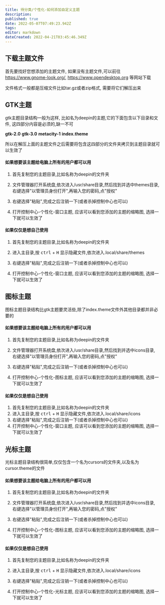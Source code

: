 ```yaml
---
title: 待分类/个性化-如何添加自定义主题
description: 
published: true
date: 2022-05-07T07:49:23.942Z
tags: 
editor: markdown
dateCreated: 2022-04-21T03:45:46.349Z
---
```


## 下载主题文件

首先要找好您想添加的主题文件, 如果没有主题文件,可以前往 <https://www.gnome-look.org/>, <https://www.opendesktop.org> 等网站下载

文件格式一般都是压缩文件比如tar.gz或者zip格式, 需要将它们解压出来

## GTK主题

gtk主题目录结构一般为这样, 比如名为deepin的主题,它的下面包含以下目录和文件, 这四部分内容是必须的,缺一不可

**gtk-2.0**
**gtk-3.0**
**metacity-1**
**index.theme**

所以在解压上面的主题文件之后需要将包含这四部分的文件夹拷贝到主题目录就可以生效了

#### 如果想要该主题给电脑上所有的用户都可以用

1. 首先复制您的主题目录,比如名称为deepin的文件夹

2. 文件管理器打开系统盘,依次进入/usr/share目录,然后找到并选中themes目录, 右键选择"以管理员身份打开",再输入您的密码,点"授权"

3. 右键选择"粘贴",完成之后注销一下(或者杀掉控制中心也可以)

4. 打开控制中心-个性化-窗口主题, 应该可以看到您添加的主题的缩略图, 选择一下就可以生效了

#### 如果仅仅是想自己使用

1. 首先复制您的主题目录,比如名称为deepin的文件夹

2. 进入主目录,按 <kbd>ctrl</kbd> + <kbd>H</kbd> 显示隐藏文件,依次进入.local/share/themes

3. 右键选择"粘贴",完成之后注销一下(或者杀掉控制中心也可以)

4. 打开控制中心-个性化-窗口主题, 应该可以看到您添加的主题的缩略图, 选择一下就可以生效了

## 图标主题

图标主题目录结构比gtk主题要灵活些,除了index.theme文件外其他目录都并非必要的

#### 如果想要该主题给电脑上所有的用户都可以用

1. 首先复制您的主题目录,比如名称为deepin的文件夹

2. 文件管理器打开系统盘,依次进入/usr/share目录,然后找到并选中icons目录, 右键选择"以管理员身份打开",再输入您的密码,点"授权"

3. 右键选择"粘贴",完成之后注销一下(或者杀掉控制中心也可以)

4. 打开控制中心-个性化-图标主题, 应该可以看到您添加的主题的缩略图, 选择一下就可以生效了

#### 如果仅仅是想自己使用

1. 首先复制您的主题目录,比如名称为deepin的文件夹
2. 进入主目录,按 <kbd>ctrl</kbd> + <kbd>H</kbd> 显示隐藏文件,依次进入.local/share/icons
3. 右键选择"粘贴",完成之后注销一下(或者杀掉控制中心也可以)
4. 打开控制中心-个性化-窗口主题, 应该可以看到您添加的主题的缩略图, 选择一下就可以生效了

## 光标主题

光标主题目录结构很简单,仅仅包含一个名为cursors的文件夹,以及名为cursor.theme的文件

#### 如果想要该主题给电脑上所有的用户都可以用

1. 首先复制您的主题目录,比如名称为deepin的文件夹

2. 文件管理器打开系统盘,依次进入/usr/share目录,然后找到并选中icons目录, 右键选择"以管理员身份打开",再输入您的密码,点"授权"

3. 右键选择"粘贴",完成之后注销一下(或者杀掉控制中心也可以)

4. 打开控制中心-个性化-图标主题, 应该可以看到您添加的主题的缩略图, 选择一下就可以生效了

#### 如果仅仅是想自己使用

1. 首先复制您的主题目录,比如名称为deepin的文件夹

2. 进入主目录,按 <kbd>ctrl</kbd> + <kbd>H</kbd> 显示隐藏文件,依次进入.local/share/icons

3. 右键选择"粘贴",完成之后注销一下(或者杀掉控制中心也可以)

4. 打开控制中心-个性化-光标主题, 应该可以看到您添加的主题的缩略图, 选择一下就可以生效了
